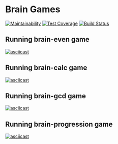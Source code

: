 # Brain Games

[![Maintainability](https://api.codeclimate.com/v1/badges/ac85becec5d2442b142c/maintainability)](https://codeclimate.com/github/Iwebinet/project-lvl1-s412/maintainability)
[![Test Coverage](https://api.codeclimate.com/v1/badges/ac85becec5d2442b142c/test_coverage)](https://codeclimate.com/github/Iwebinet/project-lvl1-s412/test_coverage)
[![Build Status](https://travis-ci.org/Iwebinet/project-lvl1-s412.svg?branch=master)](https://travis-ci.org/Iwebinet/project-lvl1-s412)

## Running brain-even game

[![asciicast](https://asciinema.org/a/wtfRG47RCccYvOzZv6u65uLXg.svg)](https://asciinema.org/a/wtfRG47RCccYvOzZv6u65uLXg)

## Running brain-calc game

[![asciicast](https://asciinema.org/a/mSh6FVyfq75FyZYmkMEJwh0ZX.svg)](https://asciinema.org/a/mSh6FVyfq75FyZYmkMEJwh0ZX)

## Running brain-gcd game

[![asciicast](https://asciinema.org/a/M460wlOr4qfcYJshRMIXI14fj.svg)](https://asciinema.org/a/M460wlOr4qfcYJshRMIXI14fj)

## Running brain-progression game

[![asciicast](https://asciinema.org/a/BZITLeeSomNXX8u74r9Q895lU.svg)](https://asciinema.org/a/BZITLeeSomNXX8u74r9Q895lU)